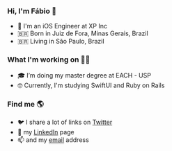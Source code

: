<!--
**fabiotk/fabiotk** is a ✨ _special_ ✨ repository because its `README.md` (this file) appears on your GitHub profile.

Here are some ideas to get you started:

- 🔭 I’m currently working on ...
- 🌱 I’m currently learning ...
- 👯 I’m looking to collaborate on ...
- 🤔 I’m looking for help with ...
- 💬 Ask me about ...
- 📫 How to reach me: ...
- 😄 Pronouns: ...
- ⚡ Fun fact: ...
-->




### Hi, I'm Fábio 👋

- 💼 I'm an iOS Engineer at XP Inc<br>
- 🇧🇷 Born in Juiz de Fora, Minas Gerais, Brazil <br>
- 🇧🇷 Living in São Paulo, Brazil <br>

### What I'm working on 👨‍💻

- 🎓 I’m doing my master degree at EACH - USP
- 🤓 Currently, I'm studying SwiftUI and Ruby on Rails

### Find me 🌎

- 🐦 I share a lot of links on [Twitter](https://twitter.com/fabintk) <br>
- 💼 my [LinkedIn](https://www.linkedin.com/in/fabionogueiradealmeida/) page <br>
- 📫 and my [email](fna.contact@gmail.com) address <br>
